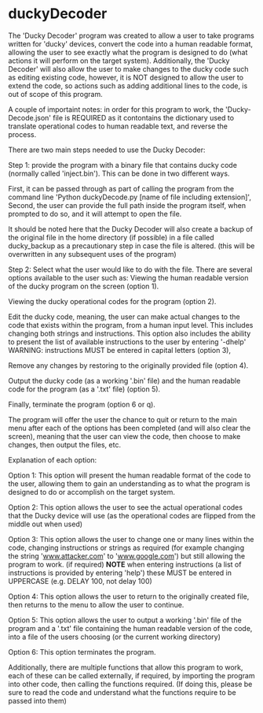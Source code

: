 # duckyDecoder
The 'Ducky Decoder' program was created to allow a user to take programs written for 'ducky' devices, convert the code into a human readable format, allowing the user to see exactly what the program is designed to do (what actions it will perform on the target system). Additionally, the 'Ducky Decoder' will also allow the user to make changes to the ducky code such as editing existing code, however, it is NOT designed to allow the user to extend the code, so actions such as adding additional lines to the code, is out of scope of this program.

A couple of importaint notes: in order for this program to work, the 'Ducky-Decode.json' file is REQUIRED as it contontains the dictionary used to translate operational codes to human readable text, and reverse the process.

There are two main steps needed to use the Ducky Decoder:

Step 1: provide the program with a binary file that contains ducky code (normally called 'inject.bin'). This can be done in two different ways. 

First, it can be passed through as part of calling the program from the command line 'Python duckyDecode.py [name of file including extension]', Second, the user can provide the full path inside the program itself, when prompted to do so, and it will attempt to open the file. 

It should be noted here that the Ducky Decoder will also create a backup of the original file in the home directory (if possible) in a file called ducky_backup as a precautionary step in case the file is altered. (this will be overwritten in any subsequent uses of the program)

Step 2: Select what the user would like to do with the file. There are several options available to the user such as: 
Viewing the human readable version of the ducky program on the screen (option 1).
 
Viewing the ducky operational codes for the program (option 2).

Edit the ducky code, meaning, the user can make actual changes to the code that exists within the program, from a human input level. This includes changing both strings and instructions. This option also includes the ability to present the list of available instructions to the user by entering '-dhelp' WARNING: instructions MUST be entered in capital letters (option 3), 

Remove any changes by restoring to the originally provided file (option 4).

Output the ducky code (as a working '.bin' file) and the human readable code for the program (as a '.txt' file) (option 5).

Finally, terminate the program (option 6 or q).

The program will offer the user the chance to quit or return to the main menu after each of the options has been completed (and will also clear the screen), meaning that the user can view the code, then choose to make changes, then output the files, etc.

Explanation of each option:

Option 1: This option will present the human readable format of the code to the user, allowing them to gain an understanding as to what the program is designed to do or accomplish on the target system.

Option 2: This option allows the user to see the actual operational codes that the Ducky device will use (as the operational codes are flipped from the middle out when used)

Option 3: This option allows the user to change one or many lines within the code, changing instructions or strings as required (for example changing the string 'www.attacker.com' to 'www.google.com') but still allowing the program to work. (if required) **NOTE** when entering instructions (a list of instructions is provided by entering 'help') these MUST be entered in UPPERCASE (e.g. DELAY 100, not delay 100)

Option 4: This option allows the user to return to the originally created file, then returns to the menu to allow the user to continue.

Option 5: This option allows the user to output a working '.bin' file of the program and a '.txt' file containing the human readable version of the code, into a file of the users choosing (or the current working directory) 

Option 6: This option terminates the program.

Additionally, there are multiple functions that allow this program to work, each of these can be called externally, if required, by importing the program into other code, then calling the functions required. (If doing this, please be sure to read the code and understand what the functions require to be passed into them)
